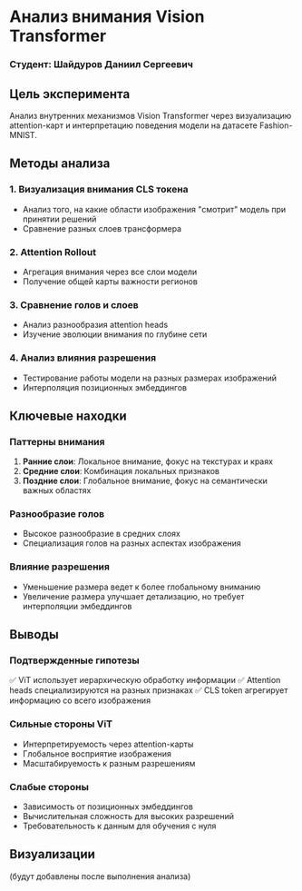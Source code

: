 # Анализ внимания Vision Transformer

### Студент: Шайдуров Даниил Сергеевич

## Цель эксперимента
Анализ внутренних механизмов Vision Transformer через визуализацию attention-карт и интерпретацию поведения модели на датасете Fashion-MNIST.

## Методы анализа

### 1. Визуализация внимания CLS токена
- Анализ того, на какие области изображения "смотрит" модель при принятии решений
- Сравнение разных слоев трансформера

### 2. Attention Rollout
- Агрегация внимания через все слои модели
- Получение общей карты важности регионов

### 3. Сравнение голов и слоев
- Анализ разнообразия attention heads
- Изучение эволюции внимания по глубине сети

### 4. Анализ влияния разрешения
- Тестирование работы модели на разных размерах изображений
- Интерполяция позиционных эмбеддингов

## Ключевые находки

### Паттерны внимания
1. **Ранние слои**: Локальное внимание, фокус на текстурах и краях
2. **Средние слои**: Комбинация локальных признаков
3. **Поздние слои**: Глобальное внимание, фокус на семантически важных областях

### Разнообразие голов
- Высокое разнообразие в средних слоях
- Специализация голов на разных аспектах изображения

### Влияние разрешения
- Уменьшение размера ведет к более глобальному вниманию
- Увеличение размера улучшает детализацию, но требует интерполяции эмбеддингов

## Выводы

### Подтвержденные гипотезы
✅ ViT использует иерархическую обработку информации
✅ Attention heads специализируются на разных признаках
✅ CLS token агрегирует информацию со всего изображения

### Сильные стороны ViT
- Интерпретируемость через attention-карты
- Глобальное восприятие изображения
- Масштабируемость к разным разрешениям

### Слабые стороны
- Зависимость от позиционных эмбеддингов
- Вычислительная сложность для высоких разрешений
- Требовательность к данным для обучения с нуля

## Визуализации
(будут добавлены после выполнения анализа)
